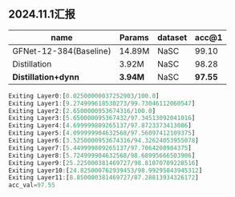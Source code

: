 ## 2024.11.1汇报
| name | Params | dataset | acc@1 |
| --- | --- | --- | --- |
| GFNet-12-384(Baseline) | 14.89M | NaSC | 99.10 |
| Distillation | 3.92M | NaSC | 98.28 |
| **Distillation+dynn** | **3.94M** | NaSC | **97.55** |

```javascript
Exiting Layer0:[0.02500000037252903/100.0]
Exiting Layer1:[9.274999618530273/99.73046112060547]
Exiting Layer2:[2.6500000953674316/100.0]
Exiting Layer3:[5.650000095367432/97.34513092041016]
Exiting Layer4:[4.699999809265137/97.8723373413086]
Exiting Layer5:[4.099999904632568/97.56097412109375]
Exiting Layer6:[3.5250000953674316/94.32624053955078]
Exiting Layer7:[5.449999809265137/97.7064208984375]
Exiting Layer8:[5.724999904632568/98.68995666503906]
Exiting Layer9:[25.225000381469727/98.81070709228516]
Exiting Layer10:[24.825000762939453/98.99295043945312]
Exiting Layer11:[8.850000381469727/87.28813934326172]
acc_val=97.55
```
